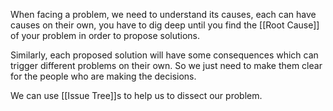 When facing a problem, we need to understand its causes, each can have causes on their own, you have to dig deep until you find the [[Root Cause]] of your problem in order to propose solutions.

Similarly, each proposed solution will have some consequences which can trigger different problems on their own. So we just need to make them clear for the people who are making the decisions.

We can use [[Issue Tree]]s to help us to dissect our problem.